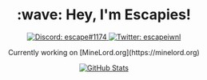 <h1 align="center">:wave: Hey, I'm Escapies!</h1>

<p align="center">
  <a href="https://discord.com/users/595730403801956382">
    <img src="https://img.shields.io/badge/Discord-escape%231174-%237289da?logo=discord&style=flat-square" alt="Discord: escape#1174"/>
  </a>
  <a href="https://twitter.com/escapiesiwnl">
    <img src="https://img.shields.io/badge/Twitter-escapiesiwnl-%231DA1F2?logo=twitter&style=flat-square" alt="Twitter: escapeiwnl"/>
  </a>
</p>

<p align="center">
  Currently working on [MineLord.org](https://minelord.org)
</p>

<p align="center">
  <a href="https://github.com/Escapies">
    <img src="https://github-readme-stats.vercel.app/api?username=Escapies&count_private=true&show_icons=true&hide=stars&theme=react&hide_border=true&custom_title=Escapies%27s%20GitHub%20Stats" alt="GitHub Stats"/>
  </a>
</p>
